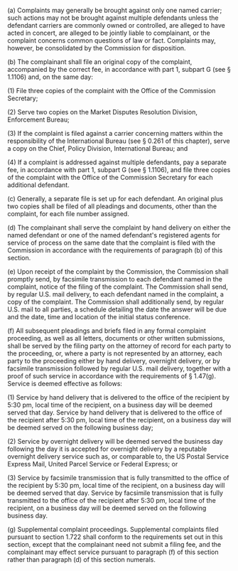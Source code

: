 (a) Complaints may generally be brought against only one named carrier; such actions may not be brought against multiple defendants unless the defendant carriers are commonly owned or controlled, are alleged to have acted in concert, are alleged to be jointly liable to complainant, or the complaint concerns common questions of law or fact. Complaints may, however, be consolidated by the Commission for disposition.

(b) The complainant shall file an original copy of the complaint, accompanied by the correct fee, in accordance with part 1, subpart G (see § 1.1106) and, on the same day:

(1) File three copies of the complaint with the Office of the Commission Secretary;

(2) Serve two copies on the Market Disputes Resolution Division, Enforcement Bureau;

(3) If the complaint is filed against a carrier concerning matters within the responsibility of the International Bureau (see § 0.261 of this chapter), serve a copy on the Chief, Policy Division, International Bureau; and

(4) If a complaint is addressed against multiple defendants, pay a separate fee, in accordance with part 1, subpart G (see § 1.1106), and file three copies of the complaint with the Office of the Commission Secretary for each additional defendant.

(c) Generally, a separate file is set up for each defendant. An original plus two copies shall be filed of all pleadings and documents, other than the complaint, for each file number assigned.

(d) The complainant shall serve the complaint by hand delivery on either the named defendant or one of the named defendant's registered agents for service of process on the same date that the complaint is filed with the Commission in accordance with the requirements of paragraph (b) of this section.

(e) Upon receipt of the complaint by the Commission, the Commission shall promptly send, by facsimile transmission to each defendant named in the complaint, notice of the filing of the complaint. The Commission shall send, by regular U.S. mail delivery, to each defendant named in the complaint, a copy of the complaint. The Commission shall additionally send, by regular U.S. mail to all parties, a schedule detailing the date the answer will be due and the date, time and location of the initial status conference.

(f) All subsequent pleadings and briefs filed in any formal complaint proceeding, as well as all letters, documents or other written submissions, shall be served by the filing party on the attorney of record for each party to the proceeding, or, where a party is not represented by an attorney, each party to the proceeding either by hand delivery, overnight delivery, or by facsimile transmission followed by regular U.S. mail delivery, together with a proof of such service in accordance with the requirements of § 1.47(g). Service is deemed effective as follows:

(1) Service by hand delivery that is delivered to the office of the recipient by 5:30 pm, local time of the recipient, on a business day will be deemed served that day. Service by hand delivery that is delivered to the office of the recipient after 5:30 pm, local time of the recipient, on a business day will be deemed served on the following business day;

(2) Service by overnight delivery will be deemed served the business day following the day it is accepted for overnight delivery by a reputable overnight delivery service such as, or comparable to, the US Postal Service Express Mail, United Parcel Service or Federal Express; or

(3) Service by facsimile transmission that is fully transmitted to the office of the recipient by 5:30 pm, local time of the recipient, on a business day will be deemed served that day. Service by facsimile transmission that is fully transmitted to the office of the recipient after 5:30 pm, local time of the recipient, on a business day will be deemed served on the following business day.
                

(g) Supplemental complaint proceedings. Supplemental complaints filed pursuant to section 1.722 shall conform to the requirements set out in this section, except that the complainant need not submit a filing fee, and the complainant may effect service pursuant to paragraph (f) of this section rather than paragraph (d) of this section numerals.

